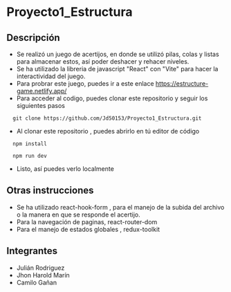 # Proyecto1_Estructura
## Descripción

- Se realizó un juego de acertijos, en donde se utilizó pilas, colas y listas para almacenar estos, así poder deshacer y rehacer niveles.
- Se ha utilizado la libreria de javascript "React" con "Vite" para hacer la interactividad del juego.
- Para probrar este juego, puedes ir a este enlace https://estructure-game.netlify.app/
- Para acceder al codigo, puedes clonar este repositorio y seguir los siguientes pasos
```
  git clone https://github.com/Jd50153/Proyecto1_Estructura.git
```
- Al clonar este repositorio , puedes abrirlo en tú editor de código
```
  npm install
```
```
  npm run dev
```
- Listo, así puedes verlo localmente

## Otras instrucciones
- Se ha utilizado react-hook-form , para el manejo de la subida del archivo o la manera en que se responde el acertijo.
- Para la navegación de paginas, react-router-dom
- Para el manejo de estados globales , redux-toolkit
## Integrantes
- Julián Rodriguez
- Jhon Harold Marín
- Camilo Gañan
